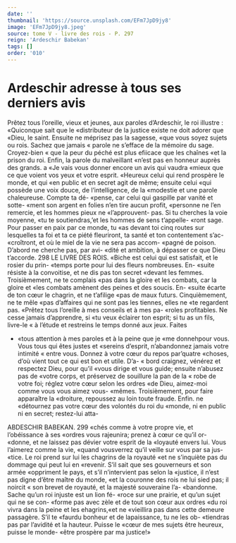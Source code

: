 ```yaml
---
date: ''
thumbnail: 'https://source.unsplash.com/EFm7JpD9jy8'
image: 'EFm7JpD9jy8.jpeg'
source: tome V - livre des rois - P. 297
reign: 'Ardeschir Babekan'
tags: []
order: '010'
---
```


# Ardeschir adresse à tous ses derniers avis

Prêtez tous l’oreille, vieux et jeunes, aux paroles d’Ardeschir, le roi illustre : «Quiconque sait que le «distributeur de la justice existe ne doit adorer que «Dieu, le saint. Ensuite ne méprisez pas la sagesse, «que vous soyez sujets ou rois. Sachez que jamais « parole ne s’efface de la mémoire du sage. Croyez-bien
« que la peur du péché est plus efiicace que les chaînes
«et la prison du roi. Enfin, la parole du malveillant «n’est pas en honneur auprès des grands. a
«Je vais vous donner encore un avis qui vaudra «mieux que ce que voient vos yeux et votre esprit. «Heureux celui qui rend prospère le monde, et qui «en public et en secret agit de même; ensuite celui «qui possède une voix douce, de l’intelligence, de la «modestie et une parole chaleureuse. Compte ta dé- «pense, car celui qui gaspille par vanité et sotte- «ment son argent en folies n’en tire aucun profit, «personne ne l’en remercie, et les hommes pieux ne «l’approuvent- pas. Si tu cherches la voie moyenne,
«tu te soutiendras,’et les hommes de sens t’appelle-
«ront sage. Pour passer en paix par ce monde, tu «as devant toi cinq routes sur lesquelles ta foi et ta ce piété fleuriront, ta santé et ton contentement s’ac- «croîtront, et où le miel de la vie ne sera pas accom- «pagné de poison. D’abord ne cherche pas, par avi-
«dité et ambition, à dépasser ce que Dieu t’accorde.
298 LE LIVRE DES ROIS.
«Biche est celui qui est satisfait, et le rosier du prin- «temps porte pour lui des fleurs nombreuses. En- «suite résiste à la convoitise, et ne dis pas ton secret «devant les femmes. Troisièmement, ne te complais «pas dans la gloire et les combats, car la gloire et «les combats amènent des peines et des soucis. En- «suite écarte de ton cœur le chagrin, et ne t’afilige
«pas de maux futurs. Cinquièmement, ne te mêle «pas d’affaires qui ne sont pas les tiennes, elles ne
«te regardent pas.
«Prêtez tous l’oreille à mes conseils et à mes pa- «roles profitables. Ne cesse jamais d’apprendre, si «tu veux éclairer ton esprit; si tu as un fils, livre-le « à l’étude et restreins le temps donné aux jeux. Faites

- «tous attention à mes paroles et à la peine que je «me donnehpour vous. Vous tous qui êtes justes et «sereins d’esprit, n’abandonnez jamais votre intimité
  « entre vous. Donnez à votre cœur du repos par’quatre «choses, d’où vient tout ce qui est bon et utile. D’a-
  « bord craignez, vénérez et respectez Dieu, pour qu’il
  «vous dirige et vous guide; ensuite n’abusez pas de «votre corps, et préservez de souillure la pan de la
  « robe de votre foi; réglez votre cœur selon les ordres «de Dieu, aimez-moi comme vous vous aimez vous- «mêmes. Troisièmement, pour faire apparaître la «droiture, repoussez au loin toute fraude. Enfin. ne «détournez pas votre cœur des volontés du roi du «monde, ni en public ni en secret; restez-lui atta-

ABDESCHIR BABEKAN. 299 «chés comme à votre propre vie, et l’obéissance à ses
«ordres vous rajeunira; prenez à cœur ce qu’il or- «donne, et ne laissez pas dévier votre esprit de la «loyauté envers lui. Vous l’aimerez comme la vie, «quand vousverrez qu’il veille sur vous par sa jus- «tice. Le roi prend sur lui les chagrins de la royauté «et ne s’inquiète pas du dommage qui peut lui en «revenir. S’il sait que ses gouverneurs et son armée «oppriment le pays, et s’il n’intervient pas selon la «justice, il n’est pas digne d’être maître du monde,
«et la couronne des rois ne lui sied pas; il noircit « son brevet de royauté, et la majesté souveraine l’a- «bandonne. Sache qu’un roi injuste est un lion fé-
«roce sur une prairie, et qu’un sujet qui ne se con- «forme pas avec zèle et de tout son cœur aux ordres «du roi vivra dans la peine et les ehagrins,«et ne «vieillira pas dans cette demeure passagère. S’il te «faurdu bonheur et de lapaissance, tu ne les ob- «tiendras pas par l’avidité et la hauteur. Puisse le «cœur de mes sujets être heureux, puisse le monde- «être prospère par ma justice!»
